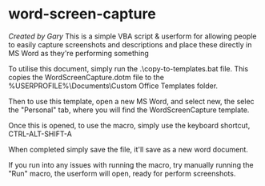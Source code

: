 # word-screen-capture
*Created by Gary*
This is a simple VBA script &amp; userform for allowing people to easily capture screenshots and descriptions and place these directly in MS Word as they're performing something

To utilise this document, simply run the .\copy-to-templates.bat file.
This copies the WordScreenCapture.dotm file to the %USERPROFILE%\Documents\Custom Office Templates folder.

Then to use this template, open a new MS Word, and select new, the selec the "Personal" tab, where you will find the WordScreenCapture template.

Once this is opened, to use the macro, simply use the keyboard shortcut, CTRL-ALT-SHIFT-A

When completed simply save the file, it'll save as a new word document. 

If you run into any issues with running the macro, try manually running the "Run" macro, the userform will open, ready for perform screenshots.
